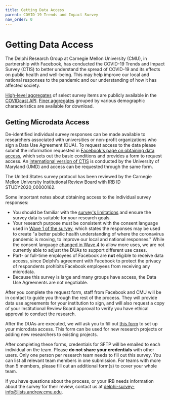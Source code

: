 ```yaml
---
title: Getting Data Access
parent: COVID-19 Trends and Impact Survey
nav_order: 0
---
```


# Getting Data Access

The Delphi Research Group at Carnegie Mellon University (CMU), in partnership
with Facebook, has conducted the COVID-19 Trends and Impact Survey (CTIS) to
better understand the spread of COVID-19 and its effects on public health and
well-being. This may help improve our local and national responses to the
pandemic and our understanding of how it has affected society.

[High-level aggregates](../api/covidcast.md) of select survey items are
publicly available in the [COVIDcast API](../api/covidcast-signals/fb-survey.md).
[Finer aggregates](./contingency-tables.md) grouped by various demographic
characteristics are available for download.

## Getting Microdata Access

De-identified individual survey responses can be made available to researchers
associated with universities or non-profit organizations who sign a Data Use
Agreement (DUA). To request access to the data please submit the information
requested in [Facebook's page on obtaining data
access](https://dataforgood.fb.com/docs/covid-19-symptom-survey-request-for-data-access/),
which sets out the basic conditions and provides a form to request access. An
[international version of CTIS](https://covidmap.umd.edu/) is conducted by the
University of Maryland (UMD) and access can be requested through the same
form.

The United States survey protocol has been reviewed by the Carnegie Mellon
University Institutional Review Board with IRB ID STUDY2020_00000162.

Some important notes about obtaining access to the individual survey responses:

* You should be familiar with the [survey's limitations](limitations.md) and
  ensure the survey data is suitable for your research goals.
* Your research purpose must be consistent with the consent language used in
  [Wave 1 of the survey](coding.md#wave-1), which states the responses may be
  used to create "a better public health understanding of where the coronavirus
  pandemic is moving, to improve our local and national responses." While the
  consent language [changed in Wave 4](coding.md#wave-4) to allow more uses, we
  are not currently able to adjust the DUAs to support different use cases.
* Part- or full-time employees of Facebook are **not** eligible to receive data
  access, since Delphi's agreement with Facebook to protect the privacy of
  respondents prohibits Facebook employees from receiving any microdata.
* Because this survey is large and many groups have access, the Data Use
  Agreements are not negotiable.

After you complete the request form, staff from Facebook and CMU will be in
contact to guide you through the rest of the process. They will provide data use
agreements for your institution to sign, and will also request a copy of your
Institutional Review Board approval to verify you have ethical approval to
conduct the research.

After the DUAs are executed, we will ask you to fill out [this
form](http://cmu.ca1.qualtrics.com/jfe/form/SV_89aVsYl29Oay4qq) to set up your
microdata access. This form can be used for new research projects or adding new
researchers to existing projects.

After completing these forms, credentials for SFTP will be emailed to each
individual on the team. Please **do not share your credentials** with other
users. Only one person per research team needs to fill out this survey. You can
list all relevant team members in one submission. For teams with more than 5
members, please fill out an additional form(s) to cover your whole team.

If you have questions about the process, or your IRB needs information
about the survey for their review, contact us at
<delphi-survey-info@lists.andrew.cmu.edu>.
